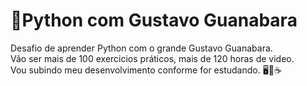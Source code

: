 # 🐍Python com Gustavo Guanabara
Desafio de aprender Python com o grande Gustavo Guanabara.<br>
Vão ser mais de 100 exercicios práticos, mais de 120 horas de video.<br>
Vou subindo meu desenvolvimento conforme for estudando.
🖥🐍☕
